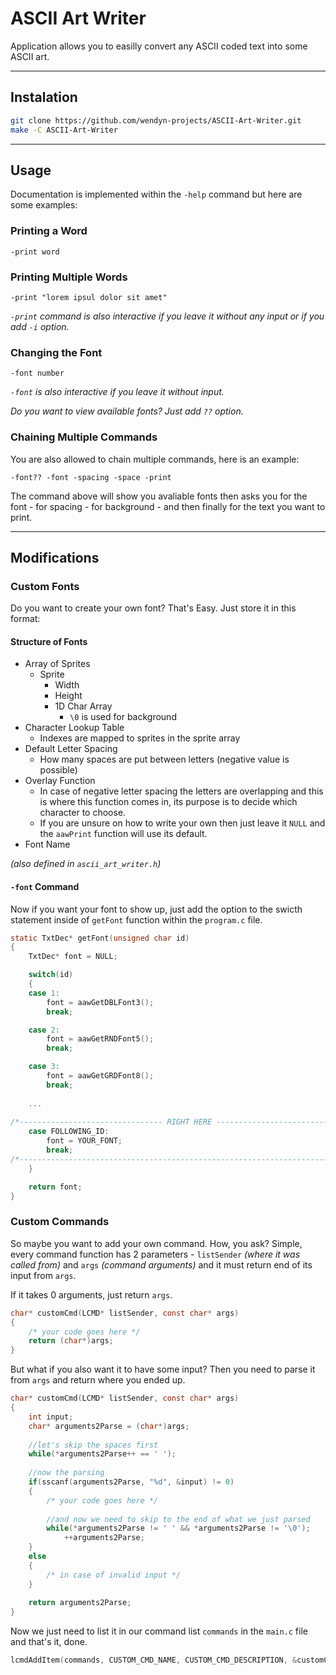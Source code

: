 # ASCII Art Writer
Application allows you to easilly convert any ASCII coded text into some ASCII art.

---

## Instalation
```bash
git clone https://github.com/wendyn-projects/ASCII-Art-Writer.git
make -C ASCII-Art-Writer

```

---

## Usage
Documentation is implemented within the `-help` command but here are some examples:
### Printing a Word
```
-print word
```
### Printing Multiple Words
```
-print "lorem ipsul dolor sit amet"
```
*`-print` command is also interactive if you leave it without any input or if you add `-i` option.*

### Changing the Font
```
-font number
```
*`-font` is also interactive if you leave it without input.*

*Do you want to view available fonts? Just add `??` option.*

### Chaining Multiple Commands
You are also allowed to chain multiple commands, here is an example:
```
-font?? -font -spacing -space -print
```
The command above will show you avaliable fonts then asks you for the font - for spacing - for background - and then finally for the text you want to print.

---

## Modifications
### Custom Fonts
Do you want to create your own font? That's Easy. Just store it in this format:

#### Structure of Fonts
* Array of Sprites
    * Sprite
        * Width
        * Height
        * 1D Char Array
            * `\0` is used for background
* Character Lookup Table
    * Indexes are mapped to sprites in the sprite array
* Default Letter Spacing
    * How many spaces are put between letters (negative value is possible)
* Overlay Function
    * In case of negative letter spacing the letters are overlapping and this is where this function comes in, its purpose is to decide which character to choose.
    * If you are unsure on how to write your own then just leave it `NULL` and the `aawPrint` function will use its default.
* Font Name

*(also defined in `ascii_art_writer.h`)*
#### `-font` Command
Now if you want your font to show up, just add the option to the swicth statement inside of `getFont` function within the `program.c` file.
```c
static TxtDec* getFont(unsigned char id)
{
    TxtDec* font = NULL;

    switch(id)
    {
    case 1:
        font = aawGetDBLFont3();
        break;

    case 2:
        font = aawGetRNDFont5();
        break;

    case 3:
        font = aawGetGRDFont8();
        break;
        
    ...
    
/*-------------------------------- RIGHT HERE --------------------------------*/
    case FOLLOWING_ID:
        font = YOUR_FONT;
        break;
/*----------------------------------------------------------------------------*/
    }

    return font;
}
```
### Custom Commands
So maybe you want to add your own command. 
How, you ask? 
Simple, every command function has 2 parameters - `listSender` *(where it was called from)* and `args` *(command arguments)* and it must return end of its input from `args`.

If it takes 0 arguments, just return `args`.
```c
char* customCmd(LCMD* listSender, const char* args)
{
    /* your code goes here */
    return (char*)args;
}
```
But what if you also want it to have some input? Then you need to parse it from `args` and return where you ended up.
```c
char* customCmd(LCMD* listSender, const char* args)
{
    int input;
    char* arguments2Parse = (char*)args;
    
    //let's skip the spaces first
    while(*arguments2Parse++ == ' ');
    
    //now the parsing
    if(sscanf(arguments2Parse, "%d", &input) != 0)
    {
        /* your code goes here */
    
        //and now we need to skip to the end of what we just parsed
        while(*arguments2Parse != ' ' && *arguments2Parse != '\0');
            ++arguments2Parse;
    }
    else
    {
        /* in case of invalid input */
    }
    
    return arguments2Parse;
}
```
Now we just need to list it in our command list `commands` in the `main.c` file and that's it, done.
```c
lcmdAddItem(commands, CUSTOM_CMD_NAME, CUSTOM_CMD_DESCRIPTION, &customCmd);
```
